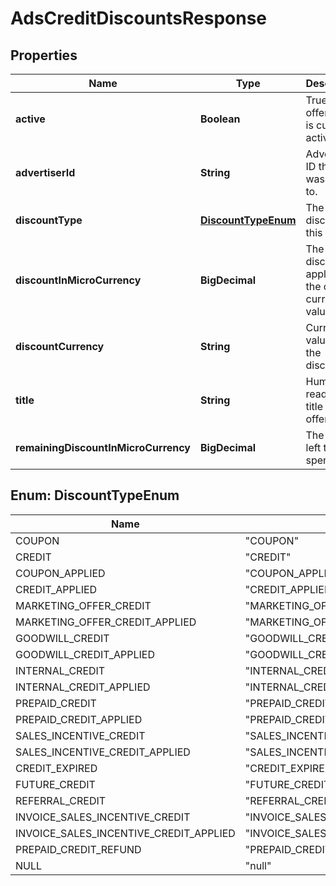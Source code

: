 

# AdsCreditDiscountsResponse


## Properties

| Name | Type | Description | Notes |
|------------ | ------------- | ------------- | -------------|
|**active** | **Boolean** | True if the offer code is currently active. |  [optional] |
|**advertiserId** | **String** | Advertiser ID the offer was applied to. |  [optional] |
|**discountType** | [**DiscountTypeEnum**](#DiscountTypeEnum) | The type of discount of this credit |  [optional] |
|**discountInMicroCurrency** | **BigDecimal** | The discount applied in the offer’s currency value. |  [optional] |
|**discountCurrency** | **String** | Currency value for the discount. |  [optional] |
|**title** | **String** | Human readable title of the offer code. |  [optional] |
|**remainingDiscountInMicroCurrency** | **BigDecimal** | The credits left to spend. |  [optional] |



## Enum: DiscountTypeEnum

| Name | Value |
|---- | -----|
| COUPON | &quot;COUPON&quot; |
| CREDIT | &quot;CREDIT&quot; |
| COUPON_APPLIED | &quot;COUPON_APPLIED&quot; |
| CREDIT_APPLIED | &quot;CREDIT_APPLIED&quot; |
| MARKETING_OFFER_CREDIT | &quot;MARKETING_OFFER_CREDIT&quot; |
| MARKETING_OFFER_CREDIT_APPLIED | &quot;MARKETING_OFFER_CREDIT_APPLIED&quot; |
| GOODWILL_CREDIT | &quot;GOODWILL_CREDIT&quot; |
| GOODWILL_CREDIT_APPLIED | &quot;GOODWILL_CREDIT_APPLIED&quot; |
| INTERNAL_CREDIT | &quot;INTERNAL_CREDIT&quot; |
| INTERNAL_CREDIT_APPLIED | &quot;INTERNAL_CREDIT_APPLIED&quot; |
| PREPAID_CREDIT | &quot;PREPAID_CREDIT&quot; |
| PREPAID_CREDIT_APPLIED | &quot;PREPAID_CREDIT_APPLIED&quot; |
| SALES_INCENTIVE_CREDIT | &quot;SALES_INCENTIVE_CREDIT&quot; |
| SALES_INCENTIVE_CREDIT_APPLIED | &quot;SALES_INCENTIVE_CREDIT_APPLIED&quot; |
| CREDIT_EXPIRED | &quot;CREDIT_EXPIRED&quot; |
| FUTURE_CREDIT | &quot;FUTURE_CREDIT&quot; |
| REFERRAL_CREDIT | &quot;REFERRAL_CREDIT&quot; |
| INVOICE_SALES_INCENTIVE_CREDIT | &quot;INVOICE_SALES_INCENTIVE_CREDIT&quot; |
| INVOICE_SALES_INCENTIVE_CREDIT_APPLIED | &quot;INVOICE_SALES_INCENTIVE_CREDIT_APPLIED&quot; |
| PREPAID_CREDIT_REFUND | &quot;PREPAID_CREDIT_REFUND&quot; |
| NULL | &quot;null&quot; |



